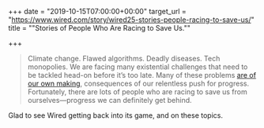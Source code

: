 +++
date = "2019-10-15T07:00:00+00:00"
target_url = "https://www.wired.com/story/wired25-stories-people-racing-to-save-us/"
title = "\"Stories of People Who Are Racing to Save Us.\""

+++
> Climate change. Flawed algorithms. Deadly diseases. Tech monopolies. We are facing many existential challenges that need to be tackled head-on before it’s too late. Many of these problems [are of our own making](https://www.wired.com/story/wired25-work-together-fix-mess-we-made), consequences of our relentless push for progress. Fortunately, there are lots of people who are racing to save us from ourselves—progress we can definitely get behind.

Glad to see Wired getting back into its game, and on these topics.